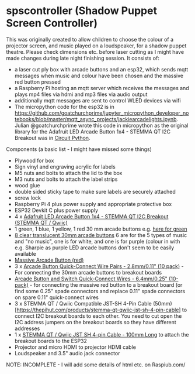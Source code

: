 # spscontroller (Shadow Puppet Screen Controller)
This was originally created to allow children to choose the colour of a projector screen, and music played on a loudspeaker, for a shadow puppet theatre. Please check dimensions etc. before laser cutting as I might have made changes during late night finishing session.
It consists of:
- a laser cut ply box with arcade buttons and an esp32, which sends mqtt messages when music and colour have been chosen and the massive red button pressed 
- a Raspberry Pi hosting an mqtt server which receives the messages and plays mp4 files via hdmi and mp3 files via audio output
- additionally mqtt messages are sent to control WLED devices via wifi
- The micropython code for the esp32 is in https://github.com/goatchurchprime/jupyter_micropython_developer_notebooks/blob/master/mqtt_async_projects/jackiearcadelights.ipynb. Julian @goatchurchprime wrote this code in micropython as the original library for the Adafruit LED Arcade Button 1x4 - STEMMA QT I2C Breakout was in [Circuit Python](https://github.com/adafruit/Adafruit_CircuitPython_seesaw).

Components (a basic list - I might have missed some things)
- Plywood for box
- Sign vinyl and engraving acrylic for labels
- M5 nuts and bolts to attach the lid to the box
- M3 nuts and bolts to attach the label strips
- wood glue
- double sided sticky tape to make sure labels are securely attached
- screw lock
- Raspberry Pi 4 plus power supply and appropriate protective box
- ESP32 Devkit C plus power supply
- 4 x [Adafruit LED Arcade Button 1x4 - STEMMA QT I2C Breakout (STEMMA QT / Qwiic)](https://thepihut.com/products/adafruit-led-arcade-button-1x4-stemma-qt-i2c-breakout-stemma-qt-qwiic)
- 1 green, 1 blue, 1 yellow, 1 red 30 mm arcade buttons e.g. [here for green](https://thepihut.com/products/arcade-button-30mm-translucent-green)
- [8 clear translucent 30mm arcade buttons](https://thepihut.com/products/arcade-button-30mm-translucent-clear) 6 are for the 5 types of music and "no music", one is for white, and one is for purple (colour in with e.g. Sharpie as purple LED arcade buttons don't seem to be 
easily available
- [Massive Arcade Button (red)](https://thepihut.com/products/massive-arcade-button-with-led-100mm-red)
- 3 x [Arcade Button Quick-Connect Wire Pairs - 2.8mm/0.11" (10 pack)](https://thepihut.com/products/arcade-button-quick-connect-wire-pairs-0-11-10-pack) - For connecting the 30mm arcade buttons to breakout boards
- [Arcade Button and Switch Quick-Connect Wires - 6.4mm/0.25" (10-pack)](https://thepihut.com/products/arcade-button-and-switch-quick-connect-wires-0-25-10-pack) - for connecting the massive red button to a breakout board (or find some 0.25" spade connectors and replace 0.11" spade connectors on spare 0.11" quick-connect wires
- 3 x STEMMA QT / Qwiic Compatible JST-SH 4-Pin Cable (50mm)[https://thepihut.com/products/stemma-qt-qwiic-jst-sh-4-pin-cable] to connect I2C breakout boards to each other. You need to cut open the I2C address jumpers on the breakout boards so they have different addresses
- 1 x [STEMMA QT / Qwiic JST SH 4-pin Cable - 100mm Long](https://thepihut.com/products/stemma-qt-qwiic-jst-sh-4-pin-cable-100mm-long) to attach the breakout boards to the ESP32
- Projector and micro HDMI to projector HDMI cable
- Loudspeaker and 3.5" audio jack connector

NOTE: INCOMPLETE - I will add some details of html etc. on Raspiub.com/
